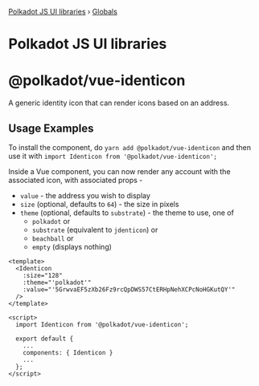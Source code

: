 [Polkadot JS UI libraries](README.md) › [Globals](globals.md)

# Polkadot JS UI libraries

# @polkadot/vue-identicon

A generic identity icon that can render icons based on an address.

## Usage Examples

To install the component, do `yarn add @polkadot/vue-identicon` and then use it with `import Identicon from '@polkadot/vue-identicon';`

Inside a Vue component, you can now render any account with the associated icon, with associated props -

- `value` - the address you wish to display
- `size` (optional, defaults to `64`) - the size in pixels
- `theme` (optional, defaults to `substrate`) - the theme to use, one of
  - `polkadot` or
  - `substrate` (equivalent to `jdenticon`) or
  - `beachball` or
  - `empty` (displays nothing)

```
<template>
  <Identicon
    :size="128"
    :theme="'polkadot'"
    :value="'5GrwvaEF5zXb26Fz9rcQpDWS57CtERHpNehXCPcNoHGKutQY'"
  />
</template>

<script>
  import Identicon from '@polkadot/vue-identicon';

  export default {
    ...
    components: { Identicon }
    ...
  };
</script>
```
